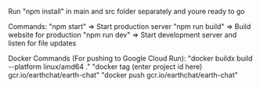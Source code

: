 Run "npm install" in main and src folder separately and youre ready to go


Commands:
"npm start" => Start production server
"npm run build" => Build website for production
"npm run dev" => Start development server and listen for file updates

Docker Commands (For pushing to Google Cloud Run):
"docker buildx build --platform linux/amd64 ."
"docker tag (enter project id here) gcr.io/earthchat/earth-chat"
"docker push gcr.io/earthchat/earth-chat"